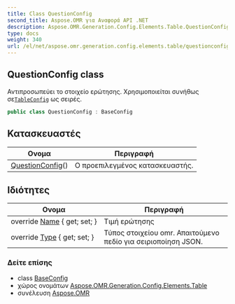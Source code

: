 ```yaml
---
title: Class QuestionConfig
second_title: Aspose.OMR για Αναφορά API .NET
description: Aspose.OMR.Generation.Config.Elements.Table.QuestionConfig τάξη. Αντιπροσωπεύει το στοιχείο ερώτησης. Χρησιμοποιείται συνήθως σεTableConfig ως σειρές.
type: docs
weight: 340
url: /el/net/aspose.omr.generation.config.elements.table/questionconfig/
---
```

## QuestionConfig class

Αντιπροσωπεύει το στοιχείο ερώτησης. Χρησιμοποιείται συνήθως σε[`TableConfig`](../tableconfig/) ως σειρές.

```csharp
public class QuestionConfig : BaseConfig
```

## Κατασκευαστές

| Ονομα | Περιγραφή |
| --- | --- |
| [QuestionConfig](questionconfig/)() | Ο προεπιλεγμένος κατασκευαστής. |

## Ιδιότητες

| Ονομα | Περιγραφή |
| --- | --- |
| override [Name](../../aspose.omr.generation.config.elements.table/questionconfig/name/) { get; set; } | Τιμή ερώτησης |
| override [Type](../../aspose.omr.generation.config.elements.table/questionconfig/type/) { get; set; } | Τύπος στοιχείου omr. Απαιτούμενο πεδίο για σειριοποίηση JSON. |

### Δείτε επίσης

* class [BaseConfig](../../aspose.omr.generation.config/baseconfig/)
* χώρος ονομάτων [Aspose.OMR.Generation.Config.Elements.Table](../../aspose.omr.generation.config.elements.table/)
* συνέλευση [Aspose.OMR](../../)


